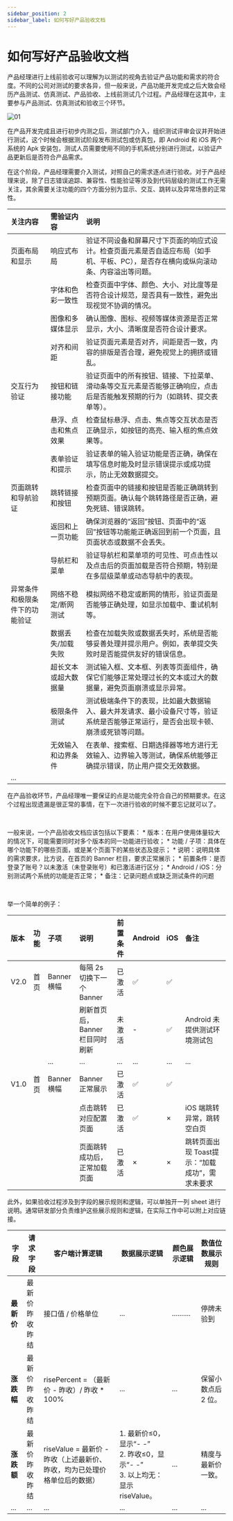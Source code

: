 ```yaml
---
sidebar_position: 2
sidebar_label: 如何写好产品验收文档
---
```


# 如何写好产品验收文档 

产品经理进行上线前验收可以理解为以测试的视角去验证产品功能和需求的符合度。不同的公司对测试的要求各异，但一般来说，产品功能开发完成之后大致会经历产品测试、仿真测试、产品验收、上线前测试几个过程。产品经理在这其中，主要参与产品测试、仿真测试和验收三个环节。

![01](/img/product/how-to-write-acceptance-docs_images/01.png)

在产品开发完成且进行初步内测之后，测试部门介入，组织测试评审会议并开始进行测试，这个时候会根据测试阶段发布测试包或仿真包，即 Android 和 iOS 两个系统的 Apk 安装包，测试人员需要使用不同的手机系统分别进行测试，以验证产品更新后是否符合产品需求。



在这个阶段，产品经理需要介入测试，对照自己的需求逐点进行验收。对于产品经理来说，除了日志错误追踪、兼容性、性能验证等涉及到代码层级的测试工作无需关注，其余需要关注功能的四个方面分别为显示、交互、跳转以及异常场景的正常性。

|关注内容| 需验证内容      | 说明 |
| :--------------- | :---------- | :------------------------------------------------------------------- |
| 页面布局和显示         | 响应式布局      | 验证不同设备和屏幕尺寸下页面的响应式设计。检查页面元素是否自适应布局（如手机、平板、PC），是否存在横向或纵向滚动条、内容溢出等问题。 |
|                 | 字体和色彩一致性   | 检查页面中字体、颜色、大小、对比度等是否符合设计规范，是否具有一致性，避免出现视觉不协调的情况。                    |
|                 | 图像和多媒体显示   | 确认图像、图标、视频等媒体资源是否正常显示，大小、清晰度是否符合设计要求。                               |
|                 | 对齐和间距      | 验证页面元素是否对齐，间距是否一致，内容的排版是否合理，避免视觉上的拥挤或错乱。                            |
| 交互行为验证          | 按钮和链接功能    | 验证页面中的所有按钮、链接、下拉菜单、滑动条等交互元素是否能够正确响应，点击后是否能触发预期的行为（如跳转、提交表单等）。       |
|                 | 悬浮、点击和焦点效果 | 检查鼠标悬浮、点击、焦点等交互状态是否正确显示，如按钮的高亮、输入框的焦点效果等。                           |
|                 | 表单验证和提示    | 验证表单的输入验证功能是否正确，确保在填写信息时能及时显示错误提示或成功提示，防止无效数据提交。                    |
| 页面跳转和导航验证       | 跳转链接和按钮    | 检查页面中的链接和按钮是否能正确跳转到预期页面。确认每个跳转路径是否正确，避免死链、错误跳转。                     |
|                 | 返回和上一页功能   | 确保浏览器的“返回”按钮、页面中的“返回”按钮等功能能正确返回到前一个页面，且页面状态或数据不会丢失。                 |
|                 | 导航栏和菜单     | 验证导航栏和菜单项的可见性、可点击性以及点击后的页面加载是否符合预期，特别是在多层级菜单或动态导航中的表现。              |
| 异常条件和极限条件下的功能验证 | 网络不稳定/断网测试 | 模拟网络不稳定或断网的情形，验证页面是否能够正确处理，如显示加载中、重试机制等。                            |
|                 | 数据丢失/加载失败  | 检查在加载失败或数据丢失时，系统是否能够妥善处理并提示用户。例如，表单提交失败时是否能提供友好的错误信息。               |
|                 | 超长文本或超大数据量 | 测试输入框、文本框、列表等页面组件，确保它们能够正常处理过长的文本或过大的数据量，避免页面崩溃或显示异常。               |
|                 | 极限条件测试     | 测试极端条件下的表现，比如最大数据输入、最大并发请求、最小设备尺寸等，验证系统是否能够正常运行，是否会出现卡顿、崩溃或死锁等问题。   |
|                 | 无效输入和边界条件  | 在表单、搜索框、日期选择器等地方进行无效输入、边界输入等测试，确保系统能够正确提示错误，防止用户提交无效数据。             |
| ...             |            |                                                                     |

在产品验收环节，产品经理唯一要保证的点是功能完全符合自己的预期要求。在这个过程出现遗漏是很正常的事情，在下一次进行验收的时候不要忘记就可以了。

<br/>

一般来说，一个产品验收文档应该包括以下要素：
    * 版本：在用户使用体量较大的情况下，可能需要同时对多个版本的同一功能进行验收；
    * 功能 / 子项：具体在哪个功能下的哪些页面，或是某个页面下的某些状态及提示；
    * 说明：说明具体的需求要求，比方说，在首页的 Banner 栏目，要求正常展示；
    * 前置条件：是否登录了账号？以未激活（未登录账号）和已激活进行区分；
    * Android / iOS：分别测试两个系统的功能是否正常；
    * 备注：记录问题点或缺乏测试条件的问题

<br/>

举一个简单的例子：

| **版本** | **功能** | **子项**    | **说明**              | **前置条件** | **Android** | **iOS** | **备注**                      |
| :------ | :------ | :--------- | :------------------- | :-------- | :----------- | :------- | :--------------------------- |
| V2.0   | 首页     | Banner 横幅 | 每隔 2s 切换下一个 Banner  | 已激活      | ✅           | ✅       |                             |
|        |        |           | 刷新首页后，Banner 栏目同时刷新 | 未激活      | -           | ✅       | Android 未提供测试环境测试包          |
|        |        | ...       | ...                 | ...      | ...         | ...     | ...                         |
| V1.0   | 首页     | Banner 横幅 | Banner 正常展示         | 已激活      | ✅           | ✅       |                             |
|        |        |           | 点击跳转对应配置页面          | 已激活      | ✅           | ×       | iOS 端跳转异常，跳转空白页             |
|        |        |           | 页面跳转成功后，正常加载页面      | 已激活      | ×           | ×       | 跳转页面出现 Toast提示：“加载成功”，需求未要求 |

此外，如果验收过程涉及到字段的展示规则和逻辑，可以单独开一列 sheet 进行说明。通常研发部分负责维护这些展示规则和逻辑，在实际工作中可以附上对应链接。

| **字段**| **请求字段**| **客户端计算逻辑**| **数据展示逻辑**| **颜色展示逻辑**| **数值位数展示规则** |
| - | - | - | - | - | - |
| **最新价** | 最新价<br/>昨收<br/>昨结 | 接口值 / 价格单位|...|..........| 停牌未验到       | ✅       |
| **涨跌幅** | 最新价<br/>昨收<br/>昨结 | risePercent = （最新价 - 昨收）/ 昨收 \* 100%              |...|...| 保留小数点后 2 位。  | ✅           | ✅       |
| **涨跌额** | 最新价<br/>昨收<br/>昨结 | riseValue = 最新价 - 昨收（上述最新价、昨收，均为已处理价格单位后的数据） | 1. 最新价≤0，显示“- -”<br/>2\. 昨收≤0，显示“- -”<br/>3\. 以上均无：显示 riseValue。|...| 精度与最新价一致。    | 停牌未验到       | ✅       |
|...|...|...|...|... |...|...|...|

